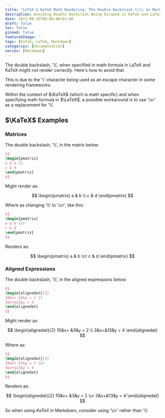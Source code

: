 ```yaml
---
title: "LaTeX & KaTeX Math Rendering: The Double Backslash \\\\ in Markdown"
description: Avoiding Double Backslash Being Escaped in KaTeX and LaTeX  
date: 2021-09-16T08:00:00+01:00
draft: false
toc: false
pinned: false
featuredImage: ''
tags: [KaTeX, LaTeX, Markdown]
categories: [Documentation]
series: [Markdown]
---
```


The double backslash, '\\\\', when specified in math formula in LaTeX and KaTeX might not render correctly. Here's how to avoid that.

<!--more-->

This is due to the '\\' character being used as an escape character in some rendering frameworks.

Within the context of $\KaTeX$ (which is math specific) and when specifying math formula in $\LaTeX$, a possible workaround is to use '\cr' as a replacement for '\\\\'. 

## $\KaTeX$ Examples

### Matrices

The double backslash, '\\\\', in the matrix below:

```latex
$$
\begin{pmatrix}
a & b \\
c & d
\end{pmatrix}
$$
```

Might render as:

$$
\begin{pmatrix}
a & b \\
c & d
\end{pmatrix}
$$

Where as changing '\\\\' to '\cr', like this:

```latex
$$
\begin{pmatrix}
a & b \cr
c & d
\end{pmatrix}
$$
```

Renders as:

$$
\begin{pmatrix}
a & b \cr
c & d
\end{pmatrix}
$$

### Aligned Expressions

The double backslash, '\\\\', in the aligned expressions below:

```latex
$$
\begin{alignedat}{2}
10&x+ &3&y = 2 \\
3&x+&13&y = 4
\end{alignedat}
$$
```

Might render as:

$$
\begin{alignedat}{2}
10&x+ &3&y = 2 \\
3&x+&13&y = 4
\end{alignedat}
$$

Where as:

```latex
$$
\begin{alignedat}{2}
10&x+ &3&y = 2 \cr
3&x+&13&y = 4
\end{alignedat}
$$
```

Renders as:

$$
\begin{alignedat}{2}
10&x+ &3&y = 2 \cr
3&x+&13&y = 4
\end{alignedat}
$$

So when using $KaTeX$ in Markdown, consider using '\cr' rather than '\\\\'.

